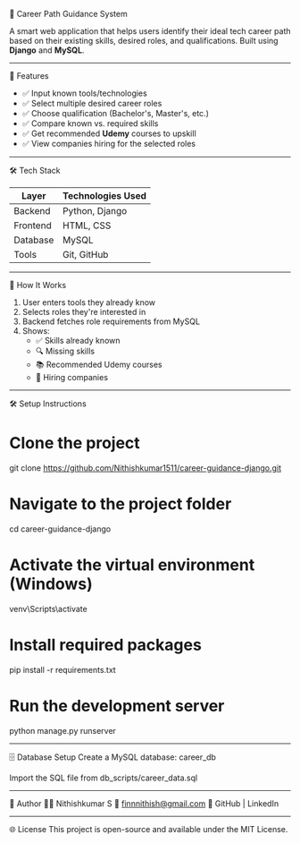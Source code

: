 🎯 Career Path Guidance System

A smart web application that helps users identify their ideal tech career path based on their existing skills, desired roles, and qualifications. Built using **Django** and **MySQL**.

---

🚀 Features

- ✅ Input known tools/technologies
- ✅ Select multiple desired career roles
- ✅ Choose qualification (Bachelor's, Master's, etc.)
- ✅ Compare known vs. required skills
- ✅ Get recommended **Udemy** courses to upskill
- ✅ View companies hiring for the selected roles

---

🛠️ Tech Stack

| Layer       | Technologies Used                  |
|-------------|------------------------------------|
| Backend     | Python, Django                     |
| Frontend    | HTML, CSS                          |
| Database    | MySQL                              |
| Tools       | Git, GitHub                        |

---



🧠 How It Works

1. User enters tools they already know
2. Selects roles they're interested in
3. Backend fetches role requirements from MySQL
4. Shows:
   - ✅ Skills already known
   - 🔍 Missing skills
   - 📚 Recommended Udemy courses
   - 🏢 Hiring companies

---

🛠️ Setup Instructions


# Clone the project
git clone https://github.com/Nithishkumar1511/career-guidance-django.git

# Navigate to the project folder
cd career-guidance-django

# Activate the virtual environment (Windows)
venv\Scripts\activate

# Install required packages
pip install -r requirements.txt

# Run the development server
python manage.py runserver

---
🗄️ Database Setup
Create a MySQL database: career_db

Import the SQL file from db_scripts/career_data.sql

---
📌 Author
👨‍💻 Nithishkumar S
📧 finnnithish@gmail.com
🔗 GitHub | LinkedIn

---
🌐 License
This project is open-source and available under the MIT License.

